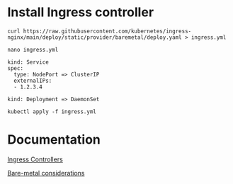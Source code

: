 # Install Ingress controller
```
curl https://raw.githubusercontent.com/kubernetes/ingress-nginx/main/deploy/static/provider/baremetal/deploy.yaml > ingress.yml
```
```
nano ingress.yml

kind: Service
spec:
  type: NodePort => ClusterIP
  externalIPs:
  - 1.2.3.4

kind: Deployment => DaemonSet
```
```
kubectl apply -f ingress.yml
```

# Documentation
[Ingress Controllers](https://kubernetes.io/docs/concepts/services-networking/ingress-controllers/)

[Bare-metal considerations](https://github.com/kubernetes/ingress-nginx/blob/main/docs/deploy/baremetal.md)
